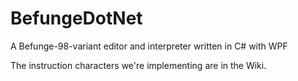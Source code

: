 # BefungeDotNet
A Befunge-98-variant editor and interpreter written in C# with WPF

The instruction characters we're implementing are in the Wiki.

